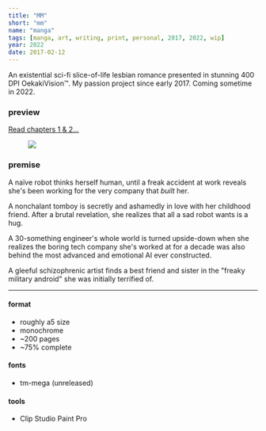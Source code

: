 ```yaml
---
title: "MM"
short: "mm"
name: "manga"
tags: [manga, art, writing, print, personal, 2017, 2022, wip]
year: 2022
date: 2017-02-12
---
```


<!-- #### A clueless android goes to work for the very company that built her. -->

An existential sci-fi slice-of-life lesbian romance presented in stunning 400 DPI OekakiVision™. My passion project since early 2017. Coming sometime in 2022.

### preview

<!-- [Read chapters 1 & 2...]({{site.baseurl}}/assets/pdf/MM-preview.pdf) -->

<a href="{{ site.baseurl }}/manga/mm-preview">Read chapters 1 & 2...</a>

<figure>
  <img src="{{ site.baseurl }}/assets/img/mm5.png">
</figure>

### premise

A naïve robot thinks herself human, until a freak accident at work reveals she's been working for the very company that *built* her.

A nonchalant tomboy is secretly and ashamedly in love with her childhood friend. After a brutal revelation, she realizes that all a sad robot wants is a hug.

A 30-something engineer's whole world is turned upside-down when she realizes the boring tech company she's worked at for a decade was also behind the most advanced and emotional AI ever constructed.

A gleeful schizophrenic artist finds a best friend and sister in the "freaky military android" she was initially terrified of.

* * *

#### format
- roughly a5 size
- monochrome
- \~200 pages
- \~75% complete

#### fonts
- tm-mega (unreleased)

#### tools
- Clip Studio Paint Pro